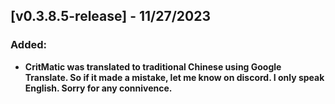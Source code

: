 ## [v0.3.8.5-release] - 11/27/2023

### Added:

- **CritMatic was translated to traditional Chinese using Google Translate. So if it made a mistake, let me know on discord. I only speak English. Sorry for any connivence.**



